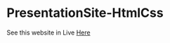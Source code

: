 # PresentationSite-HtmlCss

See this website in Live [Here](https://presentationsite-htmlcss-ifgmpmhlwp.now.sh)
